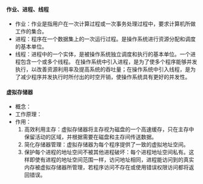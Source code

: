 #### 作业、进程、线程
* 作业：作业是指用户在一次计算过程或一次事务处理过程中，要求计算机所做工作的集合。  
* 进程：程序在一个数据集上的一次运行过程。是操作系统进行资源分配和调度的基本单位。  
* 线程：进程中的一个实体，是被操作系统独立调度和执行的基本单位。一个进程包含一个或多个线程。 
    在操作系统中引入进程，是为了使多个程序能够并发执行，以改善资源利用率及提高系统的吞吐量；在操作系统中引入线程，是为了减少程序并发执行时所付出的时空开销，使操作系统具有更好的并发性。
#### 虚拟存储器
* 概念：
* 工作原理：
* 作用：
    1. 高效利用主存：虚拟存储器将主存视为磁盘的一个高速缓存，只在主存中保留活动的区域，并根据需要在磁盘和主存间传送数据。
    2. 简化存储器管理：虚拟存储器为每个程序提供了一致的虚拟地址空间。
    3. 保护每个进程的地址空间不被其他进程破坏：每个进程地址空间私有。这样即使有进程的地址空间范围一样，访问地址相同，进程能访问到的真实内存被虚拟存储器所管理，若程序访问不存在或使用错误权限访问都将返回错误。
